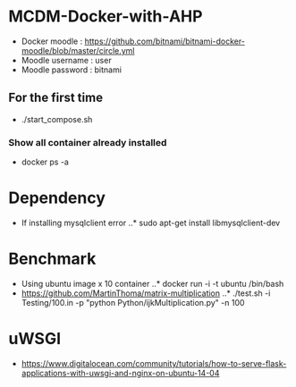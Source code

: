 # MCDM-Docker-with-AHP
* Docker moodle : https://github.com/bitnami/bitnami-docker-moodle/blob/master/circle.yml
* Moodle username : user
* Moodle password : bitnami

## For the first time
* ./start_compose.sh

### Show all container already installed 
* docker ps -a

# Dependency
* If installing mysqlclient error
..* sudo apt-get install libmysqlclient-dev

# Benchmark
* Using ubuntu image x 10 container
..* docker run -i -t ubuntu /bin/bash
* https://github.com/MartinThoma/matrix-multiplication
..* ./test.sh -i Testing/100.in -p "python Python/ijkMultiplication.py" -n 100

# uWSGI
* https://www.digitalocean.com/community/tutorials/how-to-serve-flask-applications-with-uwsgi-and-nginx-on-ubuntu-14-04
